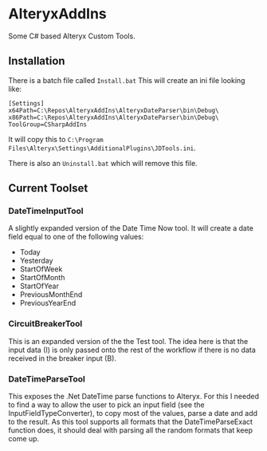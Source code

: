 # AlteryxAddIns
Some C# based Alteryx Custom Tools.

## Installation

There is a batch file called `Install.bat`
This will create an ini file looking like:

```
[Settings]
x64Path=C:\Repos\AlteryxAddIns\AlteryxDateParser\bin\Debug\
x86Path=C:\Repos\AlteryxAddIns\AlteryxDateParser\bin\Debug\
ToolGroup=CSharpAddIns
```
It will copy this to `C:\Program Files\Alteryx\Settings\AdditionalPlugins\JDTools.ini`.

There is also an `Uninstall.bat` which will remove this file.

## Current Toolset

### DateTimeInputTool
A slightly expanded version of the Date Time Now tool. It will create a date field equal to one of the following values:
* Today
* Yesterday
* StartOfWeek
* StartOfMonth
* StartOfYear
* PreviousMonthEnd
* PreviousYearEnd

### CircuitBreakerTool
This is an expanded version of the the Test tool. The idea here is that the input data (I) is only passed onto the rest of the workflow if there is no data received in the breaker input (B). 

### DateTimeParseTool
This exposes the .Net DateTime parse functions to Alteryx. For this I needed to find a way to allow the user to pick an input field (see the InputFieldTypeConverter), to copy most of the values, parse a date and add to the result. As this tool supports all formats that the DateTimeParseExact function does, it should deal with parsing all the random formats that keep come up.

